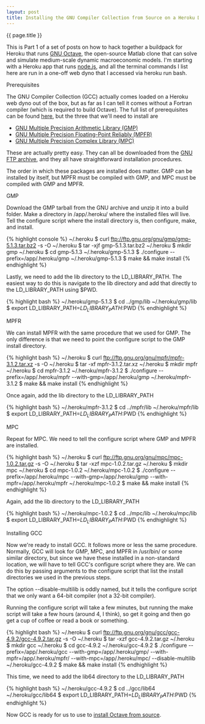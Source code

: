 ```yaml
---
layout: post
title: Installing the GNU Compiler Collection from Source on a Heroku Dyno
---
```


<p class="mdl-typography--headline">{{ page.title }}</p>

This is Part 1 of a set of posts on how to hack together a buildpack for Heroku that runs <a href="https://www.gnu.org/software/octave/">GNU Octave</a>, the open-source Matlab clone that can solve and simulate medium-scale dynamic macroeconomic models. I'm starting with a Heroku app that runs <a href="http://nodejs.org/">node.js</a>, and all the terminal commands I list here are run in a one-off web dyno that I accessed via <span class="tt">heroku run bash</span>.

<p class="mdl-typography--subhead">Prerequisites</p>

The GNU Compiler Collection (GCC) actually comes loaded on a Heroku web dyno out of the box, but as far as I can tell it comes without a Fortran compiler (which is required to build Octave). The full list of prerequisites can be found <a href="https://gcc.gnu.org/install/prerequisites.html">here</a>, but the three that we'll need to install are
<ul><li><a href="https://gmplib.org/">GNU Multiple Precision Arithmetic Library (GMP)</a></li>
<li><a href="http://www.mpfr.org/">GNU Multiple Precision Floating-Point Reliably (MPFR)</a></li>
<li><a href="</a>">GNU Multiple Precision Complex Library (MPC)</a></li>
</ul>

These are actually pretty easy. They can all be downloaded from the <a href="ftp://ftp.gnu.org/gnu/">GNU FTP archive</a>, and they all have straightforward installation procedures. 

The order in which these packages are installed does matter. GMP can be installed by itself, but MPFR must be compiled with GMP, and MPC must be compiled with GMP and MPFR.

<p class="mdl-typography--subhead">GMP</p>

Download the GMP tarball from the GNU archive and unzip it into a build folder. Make a directory in /app/.heroku/ where the installed files will live. Tell the configure script where the install directory is, then configure, make, and install.

{% highlight console %}
~/.heroku $ curl ftp://ftp.gnu.org/gnu/gmp/gmp-5.1.3.tar.bz2 -s -O
~/.heroku $ tar -xjf gmp-5.1.3.tar.bz2
~/.heroku $ mkdir gmp
~/.heroku $ cd gmp-5.1.3
~/.heroku/gmp-5.1.3 $ ./configure --prefix=/app/.heroku/gmp
~/.heroku/gmp-5.1.3 $ make && make install
{% endhighlight %}

Lastly, we need to add the <span class="tt">lib</span> directory to the <span class="tt">LD_LIBRARY_PATH</span>. The easiest way to do this is navigate to the <span class="tt">lib</span> directory and add that directly to the <span class="tt">LD_LIBRARY_PATH</span> using <span class="tt">$PWD</span>.

{% highlight bash %}
~/.heroku/gmp-5.1.3 $ cd ../gmp/lib
~/.heroku/gmp/lib $ export LD_LIBRARY_PATH=$LD_LIBRARY_PATH:$PWD
{% endhighlight %}

<p class="mdl-typography--subhead">MPFR</p>

We can install MPFR with the same procedure that we used for GMP. The only difference is that we need to point the configure script to the GMP install directory.

{% highlight bash %}
~/.heroku $ curl ftp://ftp.gnu.org/gnu/mpfr/mpfr-3.1.2.tar.xz -s -O
~/.heroku $ tar -xf mpfr-3.1.2.tar.xz
~/.heroku $ mkdir mpfr
~/.heroku $ cd mpfr-3.1.2
~/.heroku/mpfr-3.1.2 $ ./configure --prefix=/app/.heroku/mpfr --with-gmp=/app/.heroku/gmp
~/.heroku/mpfr-3.1.2 $ make && make install
{% endhighlight %}

Once again, add the <span class="tt">lib</span> directory to the <span class="tt">LD_LIBRARY_PATH</span>

{% highlight bash %}
~/.heroku/mpfr-3.1.2 $ cd ../mpfr/lib
~/.heroku/mpfr/lib $ export LD_LIBRARY_PATH=$LD_LIBRARY_PATH:$PWD
{% endhighlight %}

<p class="mdl-typography--subhead">MPC</p>

Repeat for MPC. We need to tell the configure script where GMP and MPFR are installed.

{% highlight bash %}
~/.heroku $ curl ftp://ftp.gnu.org/gnu/mpc/mpc-1.0.2.tar.gz -s -O
~/.heroku $ tar -xzf mpc-1.0.2.tar.gz
~/.heroku $ mkdir mpc
~/.heroku $ cd mpc-1.0.2
~/.heroku/mpc-1.0.2 $ ./configure --prefix=/app/.heroku/mpc --with-gmp=/app/.heroku/gmp --with-mpfr=/app/.heroku/mpfr
~/.heroku/mpc-1.0.2 $ make && make install
{% endhighlight %}

Again, add the <span class="tt">lib</span> directory to the <span class="tt">LD_LIBRARY_PATH</span>

{% highlight bash %}
~/.heroku/mpc-1.0.2 $ cd ../mpc/lib
~/.heroku/mpc/lib $ export LD_LIBRARY_PATH=$LD_LIBRARY_PATH:$PWD
{% endhighlight %}

<p class="mdl-typography--subhead">Installing GCC</p>

Now we're ready to install GCC. It follows more or less the same procedure. Normally, GCC will look for GMP, MPC, and MPFR in <span class="tt">/usr/bin/</span> or some similar directory, but since we have these installed in a non-standard location, we will have to tell GCC's configure script where they are. We can do this by passing arguments to the configure script that list the install directories we used in the previous steps.

The option <span class="tt">--disable-multilib</span> is oddly named, but it tells the configure script that we only want a 64-bit compiler (not a 32-bit compiler).

Running the configure script will take a few minutes, but running the make script will take a few hours (around 4, I think), so get it going and then go get a cup of coffee or read a book or something.

{% highlight bash %}
~/.heroku $ curl ftp://ftp.gnu.org/gnu/gcc/gcc-4.9.2/gcc-4.9.2.tar.gz -s -O
~/.heroku $ tar -xzf gcc-4.9.2.tar.gz
~/.heroku $ mkdir gcc
~/.heroku $ cd gcc-4.9.2
~/.heroku/gcc-4.9.2 $ ./configure --prefix=/app/.heroku/gcc --with-gmp=/app/.heroku/gmp/ --with-mpfr=/app/.heroku/mpfr/ --with-mpc=/app/.heroku/mpc/ --disable-multilib
~/.heroku/gcc-4.9.2 $ make && make install
{% endhighlight %}

This time, we need to add the <span class="tt">lib64</span> directory to the <span class="tt">LD_LIBRARY_PATH</span>

{% highlight bash %}
~/.heroku/gcc-4.9.2 $ cd ../gcc/lib64
~/.heroku/gcc/lib64 $ export LD_LIBRARY_PATH=$LD_LIBRARY_PATH:$PWD
{% endhighlight %}

Now GCC is ready for us to use to <a href="{% post_url 2014-12-27-heroku-octave %}">install Octave from source</a>.
